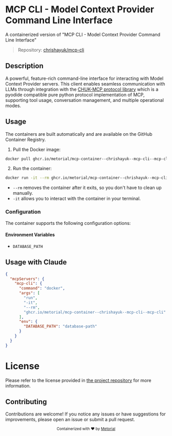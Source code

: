 
# MCP CLI - Model Context Provider Command Line Interface

A containerized version of "MCP CLI - Model Context Provider Command Line Interface"

> Repository: [chrishayuk/mcp-cli](https://github.com/chrishayuk/mcp-cli)

## Description

A powerful, feature-rich command-line interface for interacting with Model Context Provider servers. This client enables seamless communication with LLMs through integration with the [CHUK-MCP protocol library](https://github.com/chrishayuk/chuk-mcp) which is a pyodide compatible pure python protocol implementation of MCP, supporting tool usage, conversation management, and multiple operational modes.


## Usage

The containers are built automatically and are available on the GitHub Container Registry.

1. Pull the Docker image:

```bash
docker pull ghcr.io/metorial/mcp-container--chrishayuk--mcp-cli--mcp-cli
```

2. Run the container:

```bash
docker run -it --rm ghcr.io/metorial/mcp-container--chrishayuk--mcp-cli--mcp-cli 
```

- `--rm` removes the container after it exits, so you don't have to clean up manually.
- `-it` allows you to interact with the container in your terminal.


### Configuration

The container supports the following configuration options:




#### Environment Variables

- `DATABASE_PATH`




## Usage with Claude

```json
{
  "mcpServers": {
    "mcp-cli": {
      "command": "docker",
      "args": [
        "run",
        "-it",
        "--rm",
        "ghcr.io/metorial/mcp-container--chrishayuk--mcp-cli--mcp-cli"
      ],
      "env": {
        "DATABASE_PATH": "database-path"
      }
    }
  }
}
```

# License

Please refer to the license provided in [the project repository](https://github.com/chrishayuk/mcp-cli) for more information.

## Contributing

Contributions are welcome! If you notice any issues or have suggestions for improvements, please open an issue or submit a pull request.

<div align="center">
  <sub>Containerized with ❤️ by <a href="https://metorial.com">Metorial</a></sub>
</div>
  